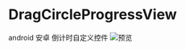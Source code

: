# DragCircleProgressView
android 安卓 倒计时自定义控件
![预览](https://github.com/xuanxuandaoren/DragCircleProgressView/blob/master/app/src/main/res/drawable/img54651.jpg)
